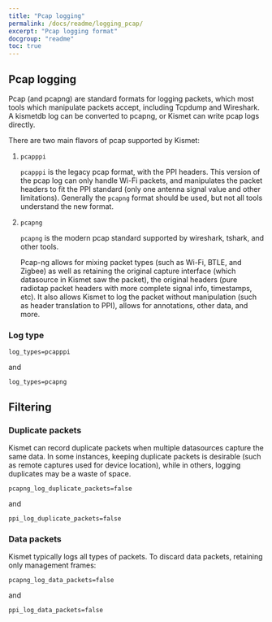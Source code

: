 ```yaml
---
title: "Pcap logging"
permalink: /docs/readme/logging_pcap/
excerpt: "Pcap logging format"
docgroup: "readme"
toc: true
---
```


## Pcap logging

Pcap (and pcapng) are standard formats for logging packets, which most tools which manipulate packets accept, including Tcpdump and Wireshark.  A kismetdb log can be converted to pcapng, or Kismet can write pcap logs directly.

There are two main flavors of pcap supported by Kismet:

1. `pcapppi`

    `pcapppi` is the legacy pcap format, with the PPI headers.  This version of the pcap log can only handle Wi-Fi packets, and manipulates the packet headers to fit the PPI standard (only one antenna signal value and other limitations).  Generally the `pcapng` format should be used, but not all tools understand the new format.

2. `pcapng`

    `pcapng` is the modern pcap standard supported by wireshark, tshark, and other tools.

    Pcap-ng allows for mixing packet types (such as Wi-Fi, BTLE, and Zigbee) as well as retaining the original capture interface (which datasource in Kismet saw the packet), the original headers (pure radiotap packet headers with more complete signal info, timestamps, etc).  It also allows Kismet to log the packet without manipulation (such as header translation to PPI), allows for annotations, other data, and more.

### Log type

```
log_types=pcapppi
```

and

```
log_types=pcapng
```


## Filtering

### Duplicate packets

Kismet can record duplicate packets when multiple datasources capture the same data.  In some instances, keeping duplicate packets is desirable (such as remote captures used for device location), while in others, logging duplicates may be a waste of space.

```
pcapng_log_duplicate_packets=false
```

and

```
ppi_log_duplicate_packets=false
```

### Data packets

Kismet typically logs all types of packets.  To discard data packets, retaining only management frames:

```
pcapng_log_data_packets=false
```

and

```
ppi_log_data_packets=false
```

